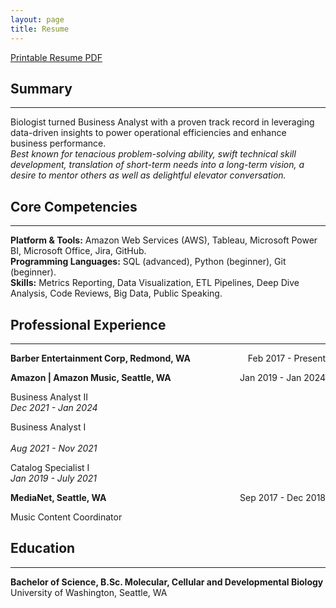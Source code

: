 ```yaml
---
layout: page
title: Resume
---
```

[Printable Resume PDF](https://biancaliebhaber.github.io/Bianca%20Liebhaber%20Resume.pdf)
## Summary
***
Biologist turned Business Analyst with a proven track record in leveraging data-driven insights to power operational efficiencies and enhance business performance.<br/>
*Best known for tenacious problem-solving ability, swift technical skill development, translation of short-term needs into a long-term vision, a desire to mentor others as well as delightful elevator conversation.*

## Core Competencies
***
**Platform & Tools:** Amazon Web Services (AWS), Tableau, Microsoft Power BI, Microsoft Office, Jira, GitHub.<br/>
**Programming Languages:** SQL (advanced), Python (beginner), Git (beginner).<br/>
**Skills:** Metrics Reporting, Data Visualization, ETL Pipelines, Deep Dive Analysis, Code Reviews, Big Data, Public Speaking.

## Professional Experience
***
<p style="text-align:left;">
    <b>Barber Entertainment Corp, Redmond, WA</b>
    <span style="float:right;">
        Feb 2017 - Present
    </span>
</p


<p style="text-align:left;">
    <b>Amazon | Amazon Music, Seattle, WA</b>
    <span style="float:right;">
        Jan 2019 - Jan 2024
    </span>
</p		
	
Business Analyst II<br/>
*Dec 2021 - Jan 2024* <br/>

Business Analyst I<br/>			
*Aug 2021 - Nov 2021* <br/>

Catalog Specialist I<br/>
*Jan 2019 - July 2021*<br/> 

<p style="text-align:left;">
    <b>MediaNet, Seattle, WA</b>
    <span style="float:right;">
        Sep 2017 - Dec 2018
    </span>
</p	
	
Music Content Coordinator<br/>			        			                 

## Education
***
**Bachelor of Science, B.Sc. Molecular, Cellular and Developmental Biology**<br/>
University of Washington, Seattle, WA	
